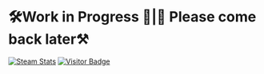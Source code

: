 # 🛠️Work in Progress 🚧|🚧 Please come back later⚒️
[![Steam Stats](https://github.com/Nicconike/Steam-Stats/actions/workflows/steam-stats.yml/badge.svg)](https://github.com/Nicconike/Steam-Stats/actions/workflows/steam-stats.yml)
[![Visitor Badge](https://badges.pufler.dev/visits/nicconike/steam-stats)](https://badges.pufler.dev)

<!-- Steam-Stats start -->
<!-- Steam-Stats end -->

<!-- Steam-Workshop start -->
<!-- Steam-Workshop end -->
